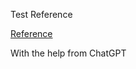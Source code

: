 Test Reference 

[Reference](https://github.com/satoshi0212/MSLExamples?tab=readme-ov-file)

With the help from ChatGPT
